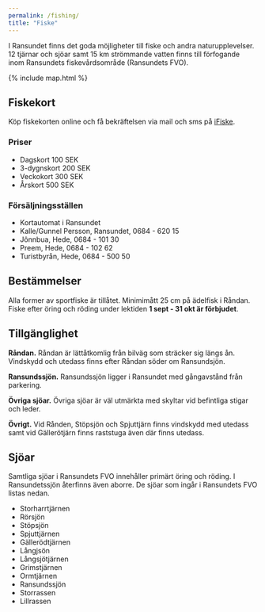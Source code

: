 ```yaml
---
permalink: /fishing/
title: "Fiske"
---
```


I Ransundet finns det goda möjligheter till fiske och andra naturupplevelser. 12 tjärnar och sjöar samt 15 km strömmande vatten finns till förfogande inom Ransundets fiskevårdsområde (Ransundets FVO).

{% include map.html %}

## Fiskekort

Köp fiskekorten online och få bekräftelsen via mail och sms på [iFiske](https://www.ifiske.se/fiskekort-ransundssjon-storrassen-mfl.htm).

### Priser

* Dagskort 100 SEK
* 3-dygnskort 200 SEK
* Veckokort 300 SEK
* Årskort 500 SEK

### Försäljningsställen

* Kortautomat i Ransundet
* Kalle/Gunnel Persson, Ransundet, 0684 - 620 15
* Jônnbua, Hede, 0684 - 101 30
* Preem, Hede, 0684 - 102 62
* Turistbyrån, Hede, 0684 - 500 50

## Bestämmelser
Alla former av sportfiske är tillåtet. Minimimått 25 cm på ädelfisk i Råndan. Fiske efter öring och röding under lektiden **1 sept - 31 okt är förbjudet**.

## Tillgänglighet

**Råndan.** Råndan är lättåtkomlig från bilväg som sträcker sig längs ån. Vindskydd och utedass finns efter Råndan söder om Ransundsjön.

**Ransundssjön.** Ransundssjön ligger i Ransundet med gångavstånd från parkering.

**Övriga sjöar.** Övriga sjöar är väl utmärkta med skyltar vid befintliga stigar och leder.

**Övrigt.** Vid Rånden, Stöpsjön och Spjuttjärn finns vindskydd med utedass samt vid Gällerötjärn finns raststuga även där finns utedass.

## Sjöar

Samtliga sjöar i Ransundets FVO innehåller primärt öring och röding. I Ransundetssjön återfinns även aborre. De sjöar som ingår i Ransundets FVO listas nedan.

* Storharrtjärnen
* Rörsjön
* Stöpsjön
* Spjuttjärnen
* Gällerödtjärnen
* Långjsön
* Långsjötjärnen
* Grimstjärnen
* Ormtjärnen
* Ransundssjön
* Storrassen
* Lillrassen